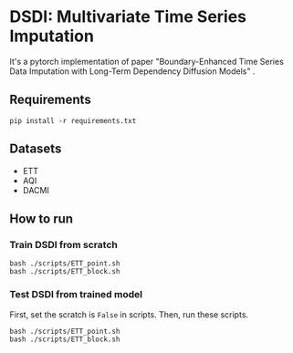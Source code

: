 <!--
 * @Description:
 * @Author: Xue Jiang
 * @Email: jx19303768670@gmail.com

-->

# DSDI: Multivariate Time Series Imputation

It's a pytorch implementation of paper "Boundary-Enhanced Time Series Data Imputation with
Long-Term Dependency Diffusion Models" .

## Requirements

```shell
pip install -r requirements.txt
```

## Datasets

- ETT
- AQI
- DACMI

## How to run

### Train DSDI from scratch

```shell
bash ./scripts/ETT_point.sh
bash ./scripts/ETT_block.sh
```

### Test DSDI from trained model

First, set the scratch is `False` in scripts.
Then, run these scripts.

```shell
bash ./scripts/ETT_point.sh
bash ./scripts/ETT_block.sh
```
